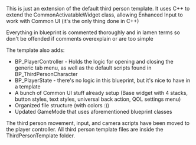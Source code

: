 This is just an extension of the default third person template. It uses C++ to extend the CommonActivatableWidget class, allowing Enhanced Input to work with Common UI (it's the only thing done in C++)

Everything in blueprint is commented thoroughly and in lamen terms so don't be offended if comments overexplain or are too simple

The template also adds:
 - BP_PlayerController - Holds the logic for opening and closing the generic tab menu, as well as the default scripts found in BP_ThirdPersonCharacter
 - BP_PlayerState - there's no logic in this blueprint, but it's nice to have in a template
 - A bunch of Common UI stuff already setup (Base widget with 4 stacks, button styles, text styles, universal back action, QOL settings menu)
 - Organized file structure (with colors :))
 - Updated GameMode that uses aforementioned blueprint classes

The third person movement, input, and camera scripts have been moved to the player controller. 
All third person template files are inside the ThirdPersonTemplate folder.
